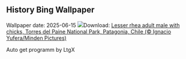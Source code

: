 ## History Bing Wallpaper
Wallpaper date: 2025-06-15
![](https://www.bing.com/th?id=OHR.RheaDad_EN-GB7667641809_UHD.jpg&w=1000)Download: [Lesser rhea adult male with chicks, Torres del Paine National Park, Patagonia, Chile (© Ignacio Yufera/Minden Pictures)](https://www.bing.com/th?id=OHR.RheaDad_EN-GB7667641809_UHD.jpg)

Auto get programm by LtgX
